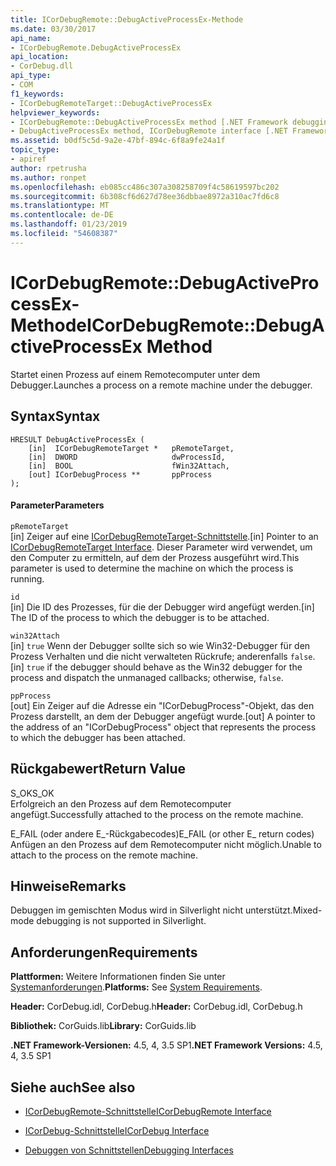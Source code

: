 ```yaml
---
title: ICorDebugRemote::DebugActiveProcessEx-Methode
ms.date: 03/30/2017
api_name:
- ICorDebugRemote.DebugActiveProcessEx
api_location:
- CorDebug.dll
api_type:
- COM
f1_keywords:
- ICorDebugRemoteTarget::DebugActiveProcessEx
helpviewer_keywords:
- ICorDebugRemote::DebugActiveProcessEx method [.NET Framework debugging]
- DebugActiveProcessEx method, ICorDebugRemote interface [.NET Framework debugging]
ms.assetid: b0df5c5d-9a2e-47bf-894c-6f8a9fe24a1f
topic_type:
- apiref
author: rpetrusha
ms.author: ronpet
ms.openlocfilehash: eb085cc486c307a308258709f4c58619597bc202
ms.sourcegitcommit: 6b308cf6d627d78ee36dbbae8972a310ac7fd6c8
ms.translationtype: MT
ms.contentlocale: de-DE
ms.lasthandoff: 01/23/2019
ms.locfileid: "54608387"
---
```

# <a name="icordebugremotedebugactiveprocessex-method"></a><span data-ttu-id="1cb36-102">ICorDebugRemote::DebugActiveProcessEx-Methode</span><span class="sxs-lookup"><span data-stu-id="1cb36-102">ICorDebugRemote::DebugActiveProcessEx Method</span></span>
<span data-ttu-id="1cb36-103">Startet einen Prozess auf einem Remotecomputer unter dem Debugger.</span><span class="sxs-lookup"><span data-stu-id="1cb36-103">Launches a process on a remote machine under the debugger.</span></span>  
  
## <a name="syntax"></a><span data-ttu-id="1cb36-104">Syntax</span><span class="sxs-lookup"><span data-stu-id="1cb36-104">Syntax</span></span>  
  
```  
HRESULT DebugActiveProcessEx (  
    [in]  ICorDebugRemoteTarget *   pRemoteTarget,  
    [in]  DWORD                     dwProcessId,  
    [in]  BOOL                      fWin32Attach,  
    [out] ICorDebugProcess **       ppProcess  
);  
```  
  
#### <a name="parameters"></a><span data-ttu-id="1cb36-105">Parameter</span><span class="sxs-lookup"><span data-stu-id="1cb36-105">Parameters</span></span>  
 `pRemoteTarget`  
 <span data-ttu-id="1cb36-106">[in] Zeiger auf eine [ICorDebugRemoteTarget-Schnittstelle](../../../../docs/framework/unmanaged-api/debugging/icordebugremotetarget-interface.md).</span><span class="sxs-lookup"><span data-stu-id="1cb36-106">[in] Pointer to an [ICorDebugRemoteTarget Interface](../../../../docs/framework/unmanaged-api/debugging/icordebugremotetarget-interface.md).</span></span> <span data-ttu-id="1cb36-107">Dieser Parameter wird verwendet, um den Computer zu ermitteln, auf dem der Prozess ausgeführt wird.</span><span class="sxs-lookup"><span data-stu-id="1cb36-107">This parameter is used to determine the machine on which the process is running.</span></span>  
  
 `id`  
 <span data-ttu-id="1cb36-108">[in] Die ID des Prozesses, für die der Debugger wird angefügt werden.</span><span class="sxs-lookup"><span data-stu-id="1cb36-108">[in] The ID of the process to which the debugger is to be attached.</span></span>  
  
 `win32Attach`  
 <span data-ttu-id="1cb36-109">[in] `true` Wenn der Debugger sollte sich so wie Win32-Debugger für den Prozess Verhalten und die nicht verwalteten Rückrufe; anderenfalls `false`.</span><span class="sxs-lookup"><span data-stu-id="1cb36-109">[in] `true` if the debugger should behave as the Win32 debugger for the process and dispatch the unmanaged callbacks; otherwise, `false`.</span></span>  
  
 `ppProcess`  
 <span data-ttu-id="1cb36-110">[out] Ein Zeiger auf die Adresse ein "ICorDebugProcess"-Objekt, das den Prozess darstellt, an dem der Debugger angefügt wurde.</span><span class="sxs-lookup"><span data-stu-id="1cb36-110">[out] A pointer to the address of an "ICorDebugProcess" object that represents the process to which the debugger has been attached.</span></span>  
  
## <a name="return-value"></a><span data-ttu-id="1cb36-111">Rückgabewert</span><span class="sxs-lookup"><span data-stu-id="1cb36-111">Return Value</span></span>  
 <span data-ttu-id="1cb36-112">S_OK</span><span class="sxs-lookup"><span data-stu-id="1cb36-112">S_OK</span></span>  
 <span data-ttu-id="1cb36-113">Erfolgreich an den Prozess auf dem Remotecomputer angefügt.</span><span class="sxs-lookup"><span data-stu-id="1cb36-113">Successfully attached to the process on the remote machine.</span></span>  
  
 <span data-ttu-id="1cb36-114">E_FAIL (oder andere E_-Rückgabecodes)</span><span class="sxs-lookup"><span data-stu-id="1cb36-114">E_FAIL (or other E_ return codes)</span></span>  
 <span data-ttu-id="1cb36-115">Anfügen an den Prozess auf dem Remotecomputer nicht möglich.</span><span class="sxs-lookup"><span data-stu-id="1cb36-115">Unable to attach to the process on the remote machine.</span></span>  
  
## <a name="remarks"></a><span data-ttu-id="1cb36-116">Hinweise</span><span class="sxs-lookup"><span data-stu-id="1cb36-116">Remarks</span></span>  
 <span data-ttu-id="1cb36-117">Debuggen im gemischten Modus wird in Silverlight nicht unterstützt.</span><span class="sxs-lookup"><span data-stu-id="1cb36-117">Mixed-mode debugging is not supported in Silverlight.</span></span>  
  
## <a name="requirements"></a><span data-ttu-id="1cb36-118">Anforderungen</span><span class="sxs-lookup"><span data-stu-id="1cb36-118">Requirements</span></span>  
 <span data-ttu-id="1cb36-119">**Plattformen:** Weitere Informationen finden Sie unter [Systemanforderungen](../../../../docs/framework/get-started/system-requirements.md).</span><span class="sxs-lookup"><span data-stu-id="1cb36-119">**Platforms:** See [System Requirements](../../../../docs/framework/get-started/system-requirements.md).</span></span>  
  
 <span data-ttu-id="1cb36-120">**Header:** CorDebug.idl, CorDebug.h</span><span class="sxs-lookup"><span data-stu-id="1cb36-120">**Header:** CorDebug.idl, CorDebug.h</span></span>  
  
 <span data-ttu-id="1cb36-121">**Bibliothek:** CorGuids.lib</span><span class="sxs-lookup"><span data-stu-id="1cb36-121">**Library:** CorGuids.lib</span></span>  
  
 <span data-ttu-id="1cb36-122">**.NET Framework-Versionen:** 4.5, 4, 3.5 SP1</span><span class="sxs-lookup"><span data-stu-id="1cb36-122">**.NET Framework Versions:** 4.5, 4, 3.5 SP1</span></span>  
  
## <a name="see-also"></a><span data-ttu-id="1cb36-123">Siehe auch</span><span class="sxs-lookup"><span data-stu-id="1cb36-123">See also</span></span>
- [<span data-ttu-id="1cb36-124">ICorDebugRemote-Schnittstelle</span><span class="sxs-lookup"><span data-stu-id="1cb36-124">ICorDebugRemote Interface</span></span>](../../../../docs/framework/unmanaged-api/debugging/icordebugremote-interface.md)
- [<span data-ttu-id="1cb36-125">ICorDebug-Schnittstelle</span><span class="sxs-lookup"><span data-stu-id="1cb36-125">ICorDebug Interface</span></span>](../../../../docs/framework/unmanaged-api/debugging/icordebug-interface.md)

- [<span data-ttu-id="1cb36-126">Debuggen von Schnittstellen</span><span class="sxs-lookup"><span data-stu-id="1cb36-126">Debugging Interfaces</span></span>](../../../../docs/framework/unmanaged-api/debugging/debugging-interfaces.md)
